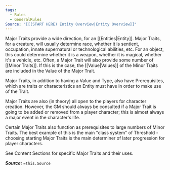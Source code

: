 ```yaml
---
tags:
  - Rules
  - GeneralRules
Source: "[[(START HERE) Entity Overview|Entity Overview]]"
---
```

Major Traits provide a wide direction, for an [[Entities|Entity]]. Major Traits, for a creature, will usually determine race, whether it is sentient, occupation, innate supernatural or technological abilities, etc. For an object, this could determine whether it is a weapon, whether it is magical, whether it's a vehicle, etc. Often, a Major Trait will also provide some number of [[Minor Traits]]. If this is the case, the [[Value|Values]] of the Minor Traits are included in the Value of the Major Trait.

Major Traits, in addition to having a Value and Type, also have Prerequisites, which are traits or characteristics an Entity must have in order to make use of the Trait.

Major Traits are also (in theory) all open to the players for character creation. However, the GM should always be consulted if a Major Trait is going to be added or removed from a player character; this is almost always a major event in the character's life.

Certain Major Traits also function as prerequisites to large numbers of Minor Traits. The best example of this is the main "class system" of Threshold - choosing starting Major Traits is the main determiner of later progression for player characters.

See Content Sections for specific Major Traits and their uses.

***Source:*** `=this.Source`